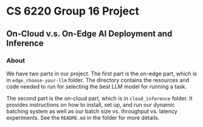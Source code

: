 # CS 6220 Group 16 Project 

## On-Cloud v.s. On-Edge AI Deployment and Inference

### About
We have two parts in our project. The first part is the on-edge part, which is in `edge_choose-your-llm` folder. The directory contains the resources and code needed to run for selecting the best LLM model for running a task.


The second part is the on-cloud part, which is in `cloud_inference` folder. It provides instructions on how to install, set up, and run our dynamic batching system as well as our batch size vs. throughput vs. latency experiments. See the `README.md` in the folder for more details.
